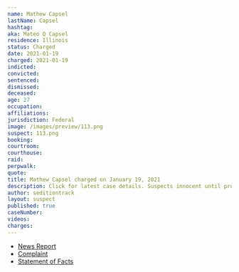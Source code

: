 ```yaml
---
name: Mathew Capsel
lastName: Capsel
hashtag:
aka: Mateo Q Capsel
residence: Illinois
status: Charged
date: 2021-01-19
charged: 2021-01-19
indicted:
convicted:
sentenced:
dismissed:
deceased:
age: 27
occupation:
affiliations:
jurisdiction: Federal
image: /images/preview/113.png
suspect: 113.png
booking:
courtroom:
courthouse:
raid:
perpwalk:
quote:
title: Mathew Capsel charged on January 19, 2021
description: Click for latest case details. Suspects innocent until proven guilty.
author: seditiontrack
layout: suspect
published: true
caseNumber:
videos:
charges:
---
```

- [News Report](https://abc7chicago.com/capitol-riot-dc-riots-matthew-capsel-tik-tok/10079241/)
- [Complaint](https://www.justice.gov/file/1360776/download)
- [Statement of Facts](https://www.justice.gov/file/1360776/download)
